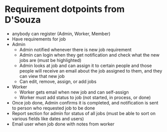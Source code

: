 # Requirement dotpoints from D'Souza
- anybody can register (Admin, Worker, Member)
- Have requirements for job
- Admin
    - Admin notified whenever there is new job requirement
    - Admin can login when they get notification and check what the new jobs are (must be highlighted)
    - Admin looks at job and can assign it to certain people and those people will receive an email about the job assigned to them, and they can view that new job
    - Can edit, remove, assign, or add jobs
- Worker
    - Worker gets email when new job and can self-assign
    - Worker must add status to job (not started, in process, or done)
- Once job done, Admin confirms it is completed, and notification is sent to person who requested job to be done
- Report section for admin for status of all jobs (must be able to sort on various fields like dates and users)
- Email user when job done with notes from worker